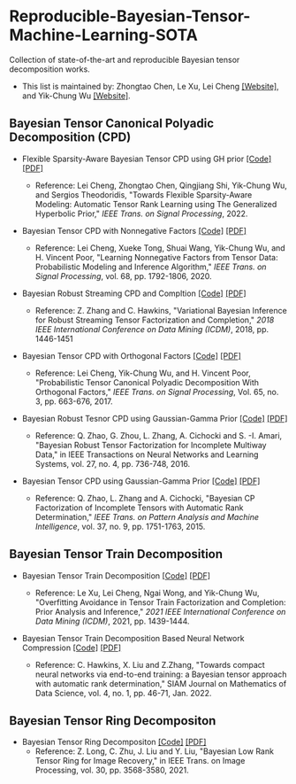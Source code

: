 # Reproducible-Bayesian-Tensor-Machine-Learning-SOTA

Collection of state-of-the-art and reproducible Bayesian tensor decomposition works.

- This list is maintained by:
Zhongtao Chen, Le Xu, Lei Cheng [\[Website\]](https://person.zju.edu.cn/leicheng#0), and Yik-Chung Wu [\[Website\]](https://www.eee.hku.hk/~ycwu/). 
 

## Bayesian Tensor Canonical Polyadic Decomposition (CPD)

- Flexible Sparsity-Aware Bayesian Tensor CPD using GH prior  [\[Code\]](https://github.com/leicheng-tensor/pcpd_gh) [\[PDF\]](https://ieeexplore.ieee.org/document/9747988)
  - Reference: Lei Cheng, Zhongtao Chen, Qingjiang Shi, Yik-Chung Wu, and Sergios Theodoridis, "Towards Flexible Sparsity-Aware Modeling: Automatic Tensor Rank Learning using The Generalized Hyperbolic Prior," _IEEE Trans. on Signal Processing_, 2022.

- Bayesian Tensor CPD with Nonnegative Factors [\[Code\]](https://github.com/leicheng-tensor/pncpd) [\[PDF\]](https://ieeexplore.ieee.org/document/9006902)
  - Reference: Lei Cheng, Xueke Tong, Shuai Wang, Yik-Chung Wu, and H. Vincent Poor, "Learning Nonnegative Factors from Tensor Data: Probabilistic Modeling and Inference Algorithm," _IEEE Trans. on Signal Processing_, vol. 68, pp. 1792-1806, 2020.

- Bayesian Robust Streaming CPD and Compltion [\[Code\]](https://github.com/colehawkins/Robust-Streaming-Tensor-Factorization)  [\[PDF\]](https://ieeexplore.ieee.org/document/8595009)
  - Reference: Z. Zhang and C. Hawkins, "Variational Bayesian Inference for Robust Streaming Tensor Factorization and Completion," _2018 IEEE International Conference on Data Mining (ICDM)_, 2018, pp. 1446-1451


- Bayesian Tensor CPD with Orthogonal Factors [\[Code\]](https://github.com/leicheng-tensor/pcpd-orthogonal-) [\[PDF\]](https://ieeexplore.ieee.org/document/7555316/)
  - Reference: Lei Cheng, Yik-Chung Wu, and H. Vincent Poor, "Probabilistic Tensor Canonical Polyadic Decomposition With Orthogonal Factors," _IEEE Trans. on Signal Processing_, Vol. 65, no. 3, pp. 663-676, 2017.

- Bayesian Robust Tesnor CPD using Gaussian-Gamma Prior [\[Code\]](https://github.com/qbzhao/BRTF) [\[PDF\]](https://ieeexplore.ieee.org/document/7120147)
 
  - Reference: Q. Zhao, G. Zhou, L. Zhang, A. Cichocki and S. -I. Amari, "Bayesian Robust Tensor Factorization for Incomplete Multiway Data," in IEEE Transactions on Neural Networks and Learning Systems, vol. 27, no. 4, pp. 736-748, 2016.
 
- Bayesian Tensor CPD using Gaussian-Gamma Prior [\[Code\]](https://github.com/qbzhao/BCPF) [\[PDF\]](https://ieeexplore.ieee.org/document/7010937)

  - Reference: Q. Zhao, L. Zhang and A. Cichocki, "Bayesian CP Factorization of Incomplete Tensors with Automatic Rank Determination,"  _IEEE Trans. on Pattern Analysis and Machine Intelligence_, vol. 37, no. 9, pp. 1751-1763, 2015.
 

## Bayesian Tensor Train Decomposition

- Bayesian Tensor Train Decomposition [\[Code\]]() [\[PDF\]](https://ieeexplore.ieee.org/document/9679150)
  - Reference: Le Xu, Lei Cheng, Ngai Wong, and Yik-Chung Wu, "Overfitting Avoidance in Tensor Train Factorization and Completion: Prior Analysis and Inference,"  _2021 IEEE International Conference on Data Mining (ICDM)_, 2021, pp. 1439-1444.

- Bayesian Tensor Train Decomposition Based Neural Network Compression [\[Code\]](https://github.com/colehawkins/bayesian-tensor-rank-determination) [\[PDF\]](https://arxiv.org/abs/2010.08689)
  - Reference:  C. Hawkins, X. Liu and Z.Zhang, "Towards compact neural networks via end-to-end training: a Bayesian tensor approach with automatic rank determination," SIAM Journal on Mathematics of Data Science, vol. 4, no. 1, pp. 46-71, Jan. 2022.


## Bayesian Tensor Ring Decompositon
- Bayesian Tensor Ring Decompositon [\[Code\]](https://github.com/yipengliu/bayesian_tensor_ring) [\[PDF\]](https://ieeexplore.ieee.org/document/9369109)
  - Reference: Z. Long, C. Zhu, J. Liu and Y. Liu, "Bayesian Low Rank Tensor Ring for Image Recovery," in IEEE Trans. on Image Processing, vol. 30, pp. 3568-3580, 2021.
